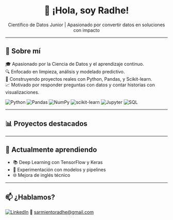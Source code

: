 <h1 align="center">👋 ¡Hola, soy Radhe!</h1>

<p align="center">
  Científico de Datos Junior | Apasionado por convertir datos en soluciones con impacto
</p>

---

## 🧠 Sobre mí

🎓 Apasionado por la Ciencia de Datos y el aprendizaje continuo.  
🔍 Enfocado en limpieza, análisis y modelado predictivo.  
🚀 Construyendo proyectos reales con Python, Pandas, y Scikit-learn.  
📈 Motivado por responder preguntas con datos y contar historias con visualizaciones.

![Python](https://img.shields.io/badge/Python-3776AB?style=for-the-badge&logo=python&logoColor=white)
![Pandas](https://img.shields.io/badge/Pandas-150458?style=for-the-badge&logo=pandas&logoColor=white)
![NumPy](https://img.shields.io/badge/Numpy-013243?style=for-the-badge&logo=numpy&logoColor=white)
![scikit-learn](https://img.shields.io/badge/Scikit--Learn-F7931E?style=for-the-badge&logo=scikit-learn&logoColor=white)
![Jupyter](https://img.shields.io/badge/Jupyter-F37626?style=for-the-badge&logo=jupyter&logoColor=white)
![SQL](https://img.shields.io/badge/SQL-4479A1?style=for-the-badge&logo=mysql&logoColor=white)

---

## 📊 Proyectos destacados


---

## 📌 Actualmente aprendiendo

- 📚 Deep Learning con TensorFlow y Keras  
- 🧪 Experimentación con modelos y pipelines  
- 🌐 Mejora de inglés técnico

---

## 📫 ¿Hablamos?

[![LinkedIn](https://img.shields.io/badge/LinkedIn-Radhe%20Sarmiento-blue?style=flat&logo=linkedin)](https://linkedin.com/in/radhe-sarmiento)
📧 sarmientoradhe@gmail.com
